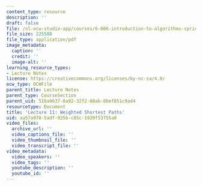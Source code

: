 ```yaml
---
content_type: resource
description: ''
draft: false
file: /ol-ocw-studio-app/courses/6-006-introduction-to-algorithms-spring-2020/aa57a9785adf925bc85c1920f53755a0_MIT6_006S20_lec11.pdf
file_size: 225588
file_type: application/pdf
image_metadata:
  caption: ''
  credit: ''
  image-alt: ''
learning_resource_types:
- Lecture Notes
license: https://creativecommons.org/licenses/by-nc-sa/4.0/
ocw_type: OCWFile
parent_title: Lecture Notes
parent_type: CourseSection
parent_uid: 51ba9637-0a92-32f2-88ab-0bef851c9ad4
resourcetype: Document
title: 'Lecture 11: Weighted Shortest Paths'
uid: aa57a978-5adf-925b-c85c-1920f53755a0
video_files:
  archive_url: ''
  video_captions_file: ''
  video_thumbnail_file: ''
  video_transcript_file: ''
video_metadata:
  video_speakers: ''
  video_tags: ''
  youtube_description: ''
  youtube_id: ''
---
```

